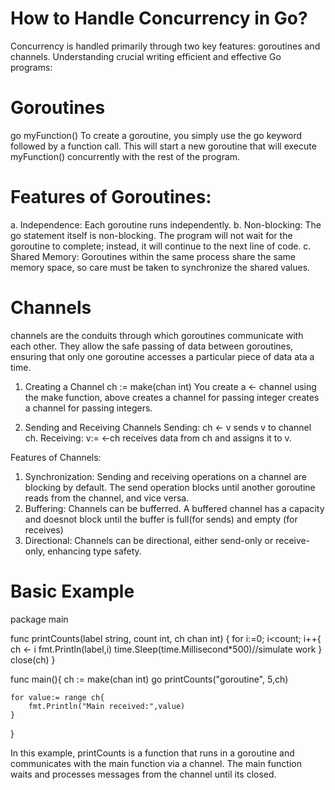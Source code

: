 # How to Handle Concurrency in Go?
Concurrency is handled primarily through two key features: goroutines and channels. Understanding crucial writing efficient and effective Go programs:

# Goroutines
   go myFunction()
   To create a goroutine, you simply use the go keyword followed by a function call. This will start a new goroutine that will execute myFunction() concurrently with the rest of the program.

# Features of Goroutines:
   a. Independence: Each goroutine runs independently.
   b. Non-blocking: The go statement itself is non-blocking. The program will not wait for the goroutine to complete; instead, it will continue to the next line of code.
   c. Shared Memory: Goroutines within the same process share the same memory space, so care must be taken to synchronize the shared values.

# Channels
channels are the conduits through which goroutines communicate with each other. They allow the safe passing of data between goroutines, ensuring that only one goroutine accesses a particular piece of data ata a time.

1. Creating a Channel
   ch := make(chan int)
   You create a <- channel using the make function, above creates a channel for passing integer creates a channel for passing integers.

2. Sending and Receiving Channels
   Sending: ch <- v sends v to channel ch.
   Receiving: v:= <-ch receives data from ch and assigns it to v.

Features of Channels:
1. Synchronization: Sending and receiving operations on a channel are blocking by default. The send operation blocks until another goroutine reads from the channel, and vice versa.
2. Buffering: Channels can be bufferred. A buffered channel has a capacity and doesnot block until the buffer is full(for sends) and empty (for receives)
3. Directional: Channels can be directional, either send-only or receive-only, enhancing type safety.

# Basic Example

package main

func printCounts(label string, count int, ch chan int) {
    for i:=0; i<count; i++{
        ch <- i
        fmt.Println(label,i)
        time.Sleep(time.Millisecond*500)//simulate work
    }
    close(ch)
}

func main(){
    ch := make(chan int)
    go printCounts("goroutine", 5,ch)

    for value:= range ch{
        fmt.Println("Main received:",value)
    }
}

In this example, printCounts is a function that runs in a goroutine and communicates with the main function via a channel. The main function waits and processes messages from the channel until its closed.